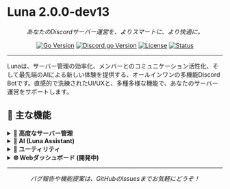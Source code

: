 # Luna 2.0.0-dev13
<p align="center">
  <em>あなたのDiscordサーバー運営を、よりスマートに、より快適に。</em>
</p>

<p align="center">
    <a href="https://golang.org/"><img src="https://img.shields.io/badge/Go-1.24.4%2B-00ADD8?style=for-the-badge&logo=go" alt="Go Version"></a>
    <a href="https://github.com/bwmarrin/discordgo"><img src="https://img.shields.io/badge/Discord.go-v0.29.0-5865F2?style=for-the-badge&logo=discord&logoColor=white" alt="Discord.go Version"></a>
    <a href="https://github.com/shirokuma-studio/luna/blob/main/COPYING"><img src="https://img.shields.io/badge/License-LGPL_v3-blue.svg?style=for-the-badge" alt="License"></a>
    <a href="https://github.com/shirokuma-studio/luna/graphs/commit-activity"><img src="https://img.shields.io/badge/Status-Experimental-brightgreen?style=for-the-badge" alt="Status"></a>
</p>

---

Lunaは、サーバー管理の効率化、メンバーとのコミュニケーション活性化、そして最先端のAIによる新しい体験を提供する、オールインワンの多機能Discord Botです。直感的で洗練されたUI/UXと、多種多様な機能で、あなたのサーバー運営をサポートします。

## 🌟 主な機能

<details>
<summary><b>👑 高度なサーバー管理</b></summary>
<br>
<ul>
  <li><b>総合設定:</b> ログ、一時VC、BUMP通知などを一括設定</li>
  <li><b>モデレーション:</b> Kick、BAN、タイムアウトを理由付きで実行</li>
  <li><b>チケットシステム:</b> Luna Assistant AIが一次対応する高機能チケットパネルでサポートを効率化</li>
  <li><b>リアクションロール:</b> 絵文字リアクションでロールを自動付与</li>
  <li><b>ダッシュボード:</b> サーバー統計をリアルタイムで表示・自動更新。専用Webダッシュボードも利用可能。</li>
  <li><b>スケジュール投稿:</b> 指定時間にメッセージを自動投稿</li>
  <li><b>ウェルカムメッセージ:</b> 新規参加者への挨拶を自動化し、サーバーへの歓迎をスムーズに</li>
  <li><b>詳細ログ機能:</b> メッセージの編集・削除、メンバーの参加・退出（ロール情報、アカウント作成日含む）、チャンネル・ロールの作成・更新・削除など、サーバーのあらゆる動きを詳細に記録し、監査を容易に</li>
</ul>
</details>

<details>
<summary><b>🤖 AI (Luna Assistant)</b></summary>
<br>
<ul>
  <li><b>質問応答:</b> Luna Assistant AIに自由に質問。より見やすく整理されたEmbed形式で回答。</li>
  <li><b>画像生成:</b> Luna Assistant AIを使用して、テキストから画像を生成</li>
  <li><b>画像説明:</b> 添付された画像をAIが分析し、詳細に説明</li>
  <li><b>クイズ生成:</b> 指定したトピックでAIがユニークなクイズを自動生成</li>
  <li><b>翻訳:</b> テキストを多言語に翻訳し、グローバルなコミュニケーションをサポート</li>
</ul>
</details>

<details>
<summary><b>🔧 ユーティリティ</b></summary>
<br>
<ul>
  <li><b>ユーザー情報:</b> アカウント作成日や参加日、ロール、ステータス、アクティビティなどを詳細に表示</li>
  <li><b>アバター/バナー取得:</b> ユーザーのプロフィール画像を高画質で表示</li>
  <li><b>Bot状態確認:</b> Ping値、DB接続、稼働時間を表示し、Botの健全性を一目で確認</li>
  <li><b>投票作成:</b> 複数選択肢の投票を手軽に作成</li>
  <li><b>Embed作成:</b> カスタマイズされた埋め込みメッセージを簡単に作成</li>
  <li><b>高機能電卓:</b> 三角関数や定数(π, e)にも対応した計算機</li>
  <li><b>ポケモン計算機:</b> ステータス、ダメージ、タイプ相性、耐久指数を計算</li>
  <li><b>工業MODエネルギー変換:</b> Minecraftのエネルギー単位を相互変換</li>
</ul>
</details>

<details>
<summary><b>🌐 Webダッシュボード (開発中)</b></summary>
<br>
<ul>
  <li><b>サーバー統計:</b> Botが導入されているサーバーのメンバー数、オンラインユーザー数、コマンド実行数などを視覚的に表示</li>
  <li><b>認証連携:</b> Discordアカウントで安全にログインし、Botの設定や統計情報を確認</li>
  <li><b>直感的なUI:</b> ReactとMaterial-UIで構築されたモダンなインターフェースで、快適な操作性を提供</li>
</ul>
</details>

---

<p align="center">
  <em>バグ報告や機能提案は、GitHubのIssuesまでお気軽にどうぞ！</em>
</p>